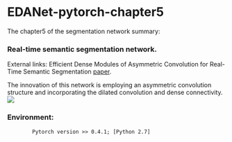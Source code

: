 # EDANet-pytorch-chapter5


The chapter5 of the segmentation network summary: 
### Real-time semantic segmentation network.

External links: Efficient Dense Modules of Asymmetric Convolution for Real-Time Semantic Segmentation [paper](https://arxiv.org/abs/1809.06323).

The innovation of this network is employing an asymmetric convolution structure and incorporating the dilated convolution and dense connectivity.
![](https://github.com/hydxqing/EDANet-pytorch-chapter5/tree/master/picture_in_paper/edanet_architecture.png)

### Environment: 
  
            Pytorch version >> 0.4.1; [Python 2.7]
